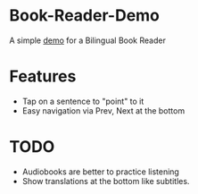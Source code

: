 # Book-Reader-Demo
A simple [demo](https://hoekit.github.io/Book-Reader-Demo/) for a Bilingual Book Reader

# Features
- Tap on a sentence to "point" to it
- Easy navigation via Prev, Next at the bottom

# TODO
- Audiobooks are better to practice listening
- Show translations at the bottom like subtitles.
